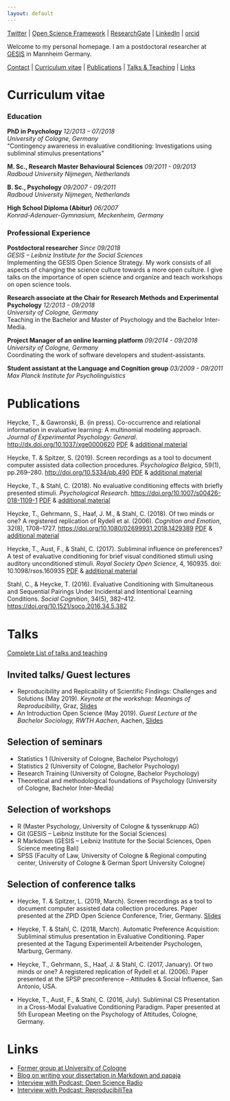 ```yaml
---
layout: default
---
```


[Twitter](https://twitter.com/TobiasHeycke) |
[Open Science Framework](https://osf.io/q5eak/) |
[ResearchGate](https://www.researchgate.net/profile/Tobias_Heycke) |
[LinkedIn](https://de.linkedin.com/in/tobias-heycke-878a045a) |
[orcid](http://orcid.org/0000-0001-6358-6713)

Welcome to my personal homepage. I am a postdoctoral researcher at [GESIS](https://gesis.org) in Mannheim Germany.


[Contact](https://www.gesis.org/institut/mitarbeiterverzeichnis/person/?tx_gextstaffdir_staffdirectory%5bemail%5d=Tobias.Heycke@gesis.org&tx_gextstaffdir_staffdirectory%5baction%5d=details&tx_gextstaffdir_staffdirectory%5bcontroller%5d=Index&no_cache=1) |
[Curriculum vitae](#curriculum-vitae) |
[Publications](#publications) |
[Talks & Teaching](#talks) |
[Links](#links)



<!--I am interesting in evaluative conditioning, subliminal influence and everything connected to Open Science in all disciplines, especially preregistration, R, RMarkdown, reproducible code, open science workshops, statistical methods.-->

# Curriculum vitae

### Education

**PhD in Psychology** *12/2013 – 07/2018* <br>
*University of Cologne, Germany* <br>
“Contingency awareness in evaluative conditioning: Investigations using subliminal stimulus presentations”

**M. Sc., Research Master Behavioural Sciences** *09/2011 - 09/2013* <br>
*Radboud University Nijmegen, Netherlands*

**B. Sc., Psychology** *09/2007 - 09/2011*<br>
*Radboud University Nijmegen, Netherlands*

**High School Diploma (Abitur)** *06/2007* <br>	
*Konrad-Adenauer-Gymnasium, Meckenheim, Germany*


### Professional Experience

**Postdoctoral researcher** *Since 09/2018* <br>
*GESIS – Leibniz Institute for the Social Sciences* <br>
Implementing the GESIS Open Science Strategy. 
My work consists of all aspects of changing the science culture towards a more open culture.
I give talks on the importance of open science and organize and teach workshops on open science tools.

**Research associate at the Chair for Research Methods and Experimental Psychology** *12/2013 - 09/2018* <br>
*University of Cologne, Germany* <br>
Teaching in the Bachelor and Master of Psychology and the Bachelor Inter-Media.

**Project Manager of an online learning platform** *09/2014 - 09/2018* <br>
*University of Cologne, Germany* <br>
Coordinating the work of software developers and student-assistants.

**Student assistant at the Language and Cognition group** *03/2009 - 09/2011* <br>
*Max Planck Institute for Psycholinguistics* <br>

# Publications

Heycke, T., & Gawronski, B. (in press). Co-occurrence and relational information in evaluative learning: A multinomial modeling approach. *Journal of Experimental Psychology: General*. http://dx.doi.org/10.1037/xge0000620 [PDF](http://www.bertramgawronski.com/documents/HG_JEPG.pdf) & [additional material](https://osf.io/7ac4d/)

Heycke, T. & Spitzer, S. (2019). Screen recordings as a tool to document computer assisted data collection procedures. *Psychologica Belgica*, 59(1), pp.269–280. http://doi.org/10.5334/pb.490 [PDF](https://www.psychologicabelgica.com/articles/10.5334/pb.490/) & [additional material](https://osf.io/y6gbm/)

Heycke, T., & Stahl, C. (2018). No evaluative conditioning effects with briefly presented stimuli. *Psychological Research*. https://doi.org/10.1007/s00426-018-1109-1 [PDF](https://psyarxiv.com/ujq4g/) & [additional material](https://osf.io/3dn7e/files/)

Heycke, T., Gehrmann, S., Haaf, J. M., & Stahl, C. (2018). Of two minds or one? A registered replication of Rydell et al. (2006). *Cognition and Emotion*, 32(8), 1708–1727. https://doi.org/10.1080/02699931.2018.1429389 [PDF](https://osf.io/tsvkd/) & [additional material](https://osf.io/c57sr/)

Heycke, T., Aust, F., & Stahl, C. (2017). Subliminal influence on preferences? A test of evaluative conditioning for brief visual conditioned stimuli using auditory unconditioned stimuli. *Royal Society Open Science*, 4, 160935. doi: 10.1098/rsos.160935 [PDF](https://doi.org/10.1098/rsos.160935) & [additional material](https://osf.io/cx5eh/)

Stahl, C., & Heycke, T. (2016). Evaluative Conditioning with Simultaneous and Sequential Pairings Under Incidental and Intentional Learning Conditions. *Social Cognition*, 34(5), 382–412. https://doi.org/10.1521/soco.2016.34.5.382


# Talks

[Complete List of talks and teaching](pages/talks.md)

## Invited talks/ Guest lectures

- Reproducibility and Replicability of Scientific Findings: Challenges and Solutions (May 2019). *Keynote at the workshop: Meanings of Reproducibility*, Graz, [Slides](https://osf.io/38v9g/)
- An Introduction Open Science (May 2019). *Guest Lecture at the Bachelor Sociology, RWTH Aachen*, Aachen, [Slides](https://osf.io/cmz7t/) 

## Selection of seminars

- Statistics 1 (University of Cologne, Bachelor Psychology)
- Statistics 2 (University of Cologne, Bachelor Psychology)
- Research Training (University of Cologne, Bachelor Psychology)
- Theoretical and methodological foundations of Psychology (University of Cologne, Bachelor Inter-Media)

## Selection of workshops

- R (Master Psychology, University of Cologne & tyssenkrupp AG)
- Git (GESIS – Leibniz Institute for the Social Sciences)
- R Markdown (GESIS – Leibniz Institute for the Social Sciences, Open Science meeting Bali)
- SPSS (Faculty of Law, University of Cologne & Regional computing center, University of Cologne & German Sport University Cologne)

## Selection of conference talks

- Heycke, T. & Spitzer, L. (2019, March). Screen recordings as a tool to document computer assisted data collection procedures. Paper presented at the ZPID Open Science Conference, Trier, Germany. [Slides](https://osf.io/cbpu9/)

- Heycke, T. & Stahl, C. (2018, March). Automatic Preference Acquisition: Subliminal stimulus presentation in Evaluative Conditioning. Paper presented at the Tagung Experimentell Arbeitender Psychologen, Marburg, Germany.

- Heycke, T., Gehrmann, S., Haaf, J. & Stahl, C. (2017, January). Of two minds or one? A registered replication of Rydell et al. (2006). Paper presented at the SPSP preconference – Attitudes & Social Influence, San Antonio, USA.

- Heycke, T., Aust, F., & Stahl, C. (2016, July). Subliminal CS Presentation in a Cross-Modal Evaluative Conditioning Paradigm. Paper presented at 5th European Meeting on the Psychology of Attitudes, Cologne, Germany.


# Links

- [Former group at University of Cologne](http://methexp.uni-koeln.de/)
- [Blog on writing your dissertation in Markdown and papaja](http://rpubs.com/theycke/380678)
- [Interview with Podcast: Open Science Radio](http://www.openscienceradio.org/2019/03/19/osr156-open-science-strategy-error-culture-incentives-etc-oscibar-en/)
- [Interview with Podcast: ReproducibiliTea](https://soundcloud.com/reproducibilitea/episode-17-lisa-spitzer-and-tobias-heycke)